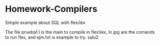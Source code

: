 # Homework-Compilers
Simple example about SQL with flex/lex 

The file prueba1.l is the main to compile in flex\lex, In jpg are the comands to run flex, and ejm.txt is example to try. salu2
